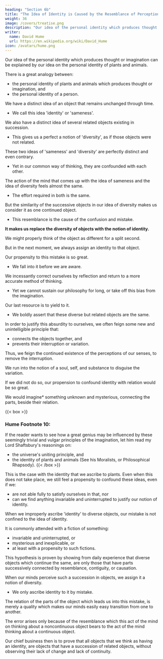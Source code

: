 ```yaml
---
heading: "Section 6b"
title: "The Idea of Identity is Caused by the Resemblance of Perceptions"
weight: 36
image: /covers/treatise.png
description: "Our idea of the personal identity which produces thought or imagination can be explained by our idea on the personal identity of plants and animals"
writer:
  name: David Hume
  url: https://en.wikipedia.org/wiki/David_Hume
icon: /avatars/hume.png
---
```




Our idea of the personal identity which produces thought or imagination can be explained by our idea on the personal identity of plants and animals.

There is a great analogy between:
- the personal identity of plants and animals which produces thought or imagination, and
- the personal identity of a person.

We have a distinct idea of an object that remains unchanged through time.
- We call this idea 'identity' or 'sameness'.

We also have a distinct idea of several related objects existing in succession.
- This gives us a perfect a notion of 'diversity', as if those objects were not related.

These two ideas of 'sameness' and 'diversity' are perfectly distinct and even contrary.
- Yet in our common way of thinking, they are confounded with each other.

The action of the mind that comes up with the idea of sameness and the idea of diversity feels almost the same.
- The effort required in both is the same.

But the similarity of the successive objects in our idea of diversity makes us consider it as one continued object.
- This resemblance is the cause of the confusion and mistake.

**It makes us replace the diversity of objects with the notion of identity.**

We might properly think of the object as different for a split second.

But in the next moment, we always assign an identity to that object.

Our propensity to this mistake is so great.
- We fall into it before we are aware.

We incessantly correct ourselves by reflection and return to a more accurate method of thinking.
- Yet we cannot sustain our philosophy for long, or take off this bias from the imagination.

Our last resource is to yield to it.
- We boldly assert that these diverse but related objects are the same.

In order to justify this absurdity to ourselves, we often feign some new and unintelligible principle that:
- connects the objects together, and
- prevents their interruption or variation.

Thus, we feign the continued existence of the perceptions of our senses, to remove the interruption.

We run into the notion of a soul, self, and substance to disguise the variation.

If we did not do so, our propension to confound identity with relation would be so great.

We would imagine* something unknown and mysterious, connecting the parts, beside their relation.


{{< box >}}
### Hume Footnote 10:

If the reader wants to see how a great genius may be influenced by these seemingly trivial and vulgar principles of the imagination, let him read my Lord Shaftsbury's reasonings on:
- the universe's uniting principle, and
- the identity of plants and animals (See his Moralists, or Philosophical Rhapsody).
{{< /box >}}



This is the case with the identity that we ascribe to plants. Even when this does not take place, we still feel a propensity to confound these ideas, even if we:
- are not able fully to satisfy ourselves in that, nor
- can we find anything invariable and uninterrupted to justify our notion of identity.


<!-- Thus, the controversy on identity is not merely a dispute of words. -->

When we improperly ascribe 'identity' to diverse objects, our mistake is not confined to the idea of identity.

It is commonly attended with a fiction of something:
- invariable and uninterrupted, or
- mysterious and inexplicable, or
- at least with a propensity to such fictions.

This hypothesis is proven by showing from daily experience that diverse objects which continue the same, are only those that have parts successively connected by resemblance, contiguity, or causation.

When our minds perceive such a succession in objects, we assign it a notion of diversity.
- We only ascribe identity to it by mistake.

The relation of the parts of the object which leads us into this mistake, is merely a quality which makes our minds easily easy transition from one to another.

The error arises only because of the resemblance which this act of the mind on thinking about a noncontinuous object bears to the act of the mind thinking about a continuous object.

Our chief business then is to prove that all objects that we think as having an identity, are objects that have a succession of related objects, without observing their lack of change and lack of continuity.

